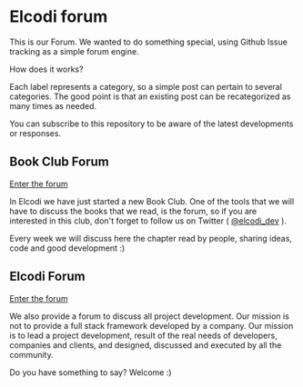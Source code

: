 Elcodi forum
============

This is our Forum. We wanted to do something special, 
using Github Issue tracking as a simple forum engine.

How does it works?

Each label represents a category, so a simple post 
can pertain to several categories. The good point 
is that an existing post can be recategorized as 
many times as needed.

You can subscribe to this repository to be aware 
of the latest developments or responses.

Book Club Forum
---------------

[Enter the forum](https://github.com/elcodi/elcodi-forum/issues?labels=Book+club)

In Elcodi we have just started a new Book Club. 
One of the tools that we will have to discuss the 
books that we read, is the forum, so if you are 
interested in this club, don't forget to follow us 
on Twitter ( [@elcodi_dev](http://twitter.com/elcodi_dev) ).

Every week we will discuss here the chapter read 
by people, sharing ideas, code and good development :)

Elcodi Forum
------------

[Enter the forum](https://github.com/elcodi/elcodi-forum/issues?labels=Elcodi+project)

We also provide a forum to discuss all project development. 
Our mission is not to provide a full stack framework 
developed by a company. Our mission is to lead a project 
development, result of the real needs of developers, 
companies and clients, and designed, discussed and executed 
by all the community.

Do you have something to say? Welcome :)
